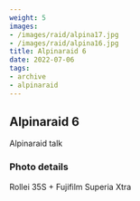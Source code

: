 ```yaml
---
weight: 5
images:
- /images/raid/alpina17.jpg
- /images/raid/alpina16.jpg
title: Alpinaraid 6
date: 2022-07-06
tags:
- archive
- alpinaraid
---
```


## Alpinaraid 6

Alpinaraid talk

### Photo details

Rollei 35S + Fujifilm Superia Xtra